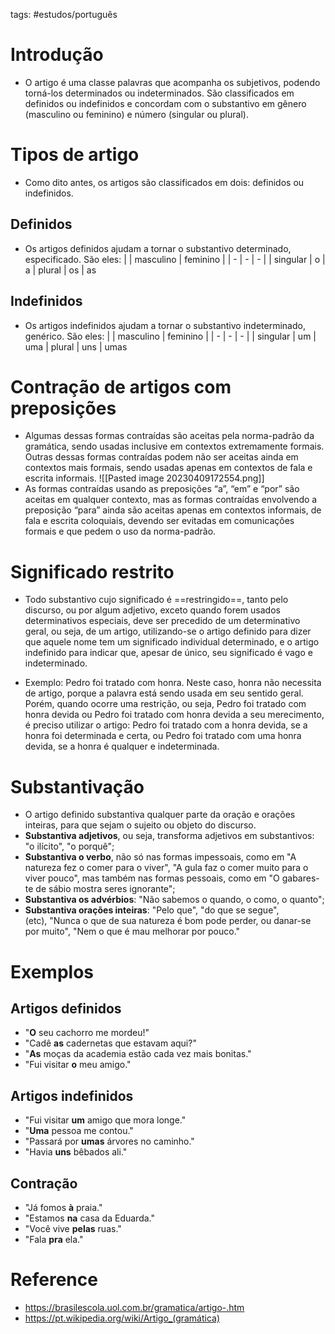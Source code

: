 tags: #estudos/português 

# Introdução
- O artigo é uma classe palavras que acompanha os subjetivos, podendo torná-los determinados ou indeterminados. São classificados em definidos ou indefinidos e concordam com o substantivo em gênero (masculino ou feminino) e número (singular ou plural).

# Tipos de artigo
- Como dito antes, os artigos são classificados em dois: definidos ou indefinidos.

## Definidos
- Os artigos definidos ajudam a tornar o substantivo determinado, especificado. São eles:
| | masculino | feminino |
| - | - | - |
| singular | o | a
| plural | os | as

## Indefinidos
- Os artigos indefinidos ajudam a tornar o substantivo indeterminado, genérico. São eles:
| | masculino | feminino |
| - | - | - |
| singular | um | uma
| plural | uns | umas

# Contração de artigos com preposições
- Algumas dessas formas contraídas são aceitas pela norma-padrão da gramática, sendo usadas inclusive em contextos extremamente formais. Outras dessas formas contraídas podem não ser aceitas ainda em contextos mais formais, sendo usadas apenas em contextos de fala e escrita informais.
![[Pasted image 20230409172554.png]]
- As formas contraídas usando as preposições “a”, “em” e “por” são aceitas em qualquer contexto, mas as formas contraídas envolvendo a preposição “para” ainda são aceitas apenas em contextos informais, de fala e escrita coloquiais, devendo ser evitadas em comunicações formais e que pedem o uso da norma-padrão.

# Significado restrito
- Todo substantivo cujo significado é ==restringido==, tanto pelo discurso, ou por algum adjetivo, exceto quando forem usados determinativos especiais, deve ser precedido de um determinativo geral, ou seja, de um artigo, utilizando-se o artigo definido para dizer que aquele nome tem um significado individual determinado, e o artigo indefinido para indicar que, apesar de único, seu significado é vago e indeterminado.

- Exemplo: Pedro foi tratado com honra. Neste caso, honra não necessita de artigo, porque a palavra está sendo usada em seu sentido geral. Porém, quando ocorre uma restrição, ou seja, Pedro foi tratado com honra devida ou Pedro foi tratado com honra devida a seu merecimento, é preciso utilizar o artigo: Pedro foi tratado com a honra devida, se a honra foi determinada e certa, ou Pedro foi tratado com uma honra devida, se a honra é qualquer e indeterminada.

# Substantivação
- O artigo definido substantiva qualquer parte da oração e orações inteiras, para que sejam o sujeito ou objeto do discurso.
- **Substantiva adjetivos**, ou seja, transforma adjetivos em substantivos: "o ilícito", "o porquê";
- **Substantiva o verbo**, não só nas formas impessoais, como em "A natureza fez o comer para o viver", "A gula faz o comer muito para o viver pouco", mas também nas formas pessoais, como em "O gabares-te de sábio mostra seres ignorante";
- **Substantiva os advérbios**: "Não sabemos o quando, o como, o quanto";
- **Substantiva orações inteiras**: "Pelo que", "do que se segue", (etc), "Nunca o que de sua natureza é bom pode perder, ou danar-se por muito", "Nem o que é mau melhorar por pouco."

# Exemplos
## Artigos definidos
- "**O** seu cachorro me mordeu!"
- "Cadê **as** cadernetas que estavam aqui?"
- "**As** moças da academia estão cada vez mais bonitas."
- "Fui visitar **o** meu amigo."

## Artigos indefinidos
- "Fui visitar **um** amigo que mora longe."
- "**Uma** pessoa me contou."
- "Passará por **umas** árvores no caminho."
- "Havia **uns** bêbados ali."

## Contração
- "Já fomos **à** praia."
- "Estamos **na** casa da Eduarda."
- "Você vive **pelas** ruas."
- "Fala **pra** ela."

# Reference
- https://brasilescola.uol.com.br/gramatica/artigo-.htm
- https://pt.wikipedia.org/wiki/Artigo_(gramática)